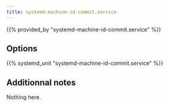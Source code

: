 ```yaml
---
title: systemd-machine-id-commit.service
---
```


{{% provided_by "systemd-machine-id-commit.service" %}}

## Options

{{% systemd_unit "systemd-machine-id-commit.service" %}}

## Additionnal notes

Nothing here.